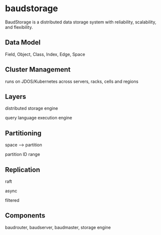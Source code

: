 # baudstorage

BaudStorage is a distributed data storage system with reliability, scalability, and flexibility. 

## Data Model

Field, Object, Class, Index, Edge, Space

## Cluster Management

runs on JDOS/Kubernetes across servers, racks, cells and regions

## Layers

distributed storage engine

query language execution engine

## Partitioning

space --> partition

partition ID range

## Replication

raft

async

filtered

## Components

baudrouter, baudserver, baudmaster, storage engine


